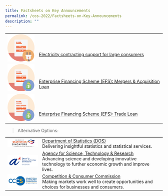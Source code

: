 ```yaml
---
title: Factsheets on Key Announcements
permalink: /cos-2022/Factsheets-on-Key-Announcements
description: ""
---
```

<table style="width:100%;">
    <tr>
    <td style="width:20%;"><img src="/images/COS%202022/Factsheets/FactSheets%20_icon1.png" alt="icon 1" style="width:100px;height=20px"></td>
			<td style="padding-top:40px"><a href="/files/COS%202022/Factsheets/12%20MTI%20COS%202022%20Media%20Factsheet%20%20Electricity%20Contracting%20Support%20for%20Large%20Consumers.pdf">Electricity contracting support for large consumers</a></td>
  </tr>
  <tr>
    <td style="width:20%;"><img src="/images/COS%202022/Factsheets/FactSheets%20_icon2.png" alt="icon 2" style="width:100px;height=20px"></td>
			<td style="padding-top:40px"><a href="/files/COS%202022/Factsheets/6%20MTI%20COS%202022%20Media%20Factsheet%20%20Enterprise%20Financing%20Scheme%20Mergers%20and%20Acquisition%20Loan.pdf">Enterprise Financing Scheme (EFS): Mergers & Acquisition Loan</a></td>
  </tr>
	<tr>
    <td style="width:20%;"><img src="/images/COS%202022/Factsheets/FactSheets%20_icon2.png" alt="icon 2" style="width:100px;height=20px"></td>
			<td style="padding-top:40px"><a href="/files/COS%202022/Factsheets/7%20MTI%20COS%202022%20Media%20Factsheet%20%20Enterprise%20Financing%20Scheme%20Trade%20Loan.pdf">Enterprise Financing Scheme (EFS): Trade Loan</a></td>
  </tr>
</table>


> Alternative Options:

<!-- This follows MTI Family page -->

|  | |
| -------- | -------- |
| <img src="/images/About%20Us/MTI%20Family/MTIFamily%20_DOSLogo.jpg" alt="DOS logo" style="width:200px;height=50px"> | [Department of Statistics (DOS)](https://www.singstat.gov.sg/)<br>Delivering insightful statistics and statistical services. |
| <img src="/images/About%20Us/MTI%20Family/MTIFamily%20_AStarLogo.jpg" alt="A-Star Logo" style="width:200px;height=50px"> | [Agency for Science, Technology & Research](http://www.a-star.edu.sg/)<br>Advancing science and developing innovative technology to further economic growth and improve lives. |
| <img src="/images/About%20Us/MTI%20Family/MTIFamily%20_CCCSLogo.jpg" alt="CCCS Logo" style="width:200px;height=50px"> | [Competition & Consumer Commission](http://www.cccs.gov.sg/)<br>Making markets work well to create opportunities and choices for businesses and consumers. |
